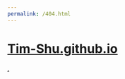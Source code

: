 ```yaml
---
permalink: /404.html
---
```

<!DOCTYPE html PUBLIC "-//W3C//DTD XHTML 1.0 Transitional//EN" "http://www.w3.org/TR/xhtml1/DTD/xhtml1-transitional.dtd">
<html xmlns="http://www.w3.org/1999/xhtml"><head><meta http-equiv="Content-Type" content="text/html; charset=UTF-8">
<meta http-equiv="X-UA-Compatible" content="IE=edge">
<meta name="viewport" content="width=device-width, initial-scale=1">
<title>404- .tim-shu.github.io</title>
</head>
<body>
 <div class="container-lg px-3 my-5 markdown-body">
	 <h1><a href="https://tim-shu.github.io/">Tim-Shu.github.io</a></h1>
	 <a href="https://github.com/Tim-Shu" target="_blank">.</a>
	 <script type="text/javascript" src="//qzonestyle.gtimg.cn/qzone/hybrid/app/404/search_children.js" charset="utf-8"></script>
 </div>
</body>
</html>
